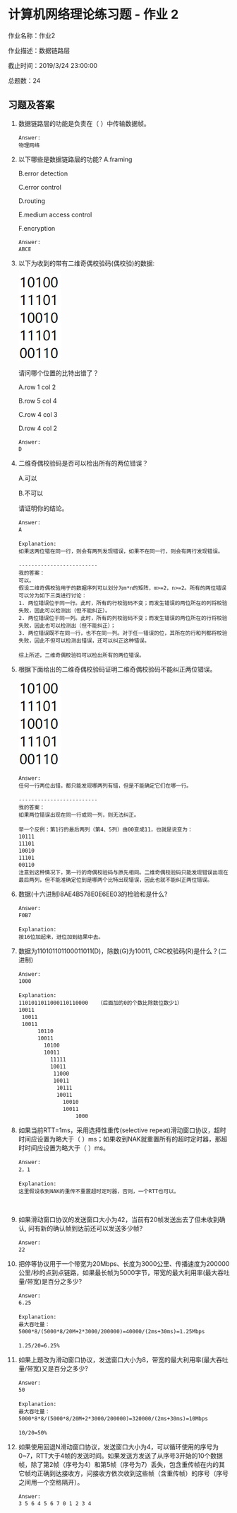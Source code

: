 # 计算机网络理论练习题 - 作业 2

作业名称：作业2

作业描述：数据链路层

截止时间：2019/3/24 23:00:00

总题数：24



## 习题及答案

1. 数据链路层的功能是负责在（    ）中传输数据帧。

   ```
   Answer:
   物理网络
   ```

   

2. 以下哪些是数据链路层的功能?
   A.framing

   B.error detection

   C.error control

   D.routing

   E.medium access control

   F.encryption

   ```
   Answer:
   ABCE
   ```

   

3. 以下为收到的带有二维奇偶校验码(偶校验)的数据:

   ![1555427425728](assets/1555427425728.png)

   请问哪个位置的比特出错了？

   A.row 1 col 2

   B.row 5 col 4

   C.row 4 col 3

   D.row 4 col 2

   ```
   Answer:
   D
   ```

   

4. 二维奇偶校验码是否可以检出所有的两位错误？

   A.可以

   B.不可以

   请证明你的结论。

   ```
   Answer:
   A
   
   Explanation:
   如果这两位错在同一行，则会有两列发现错误，如果不在同一行，则会有两行发现错误。
   
   -------------------------
   我的答案：
   可以。
   假设二维奇偶校验用于的数据序列可以划分为m*n的矩阵，m>=2，n>=2。所有的两位错误可以分为如下三类进行讨论：
   1. 两位错误位于同一行。此时，所有的行校验码不变；而发生错误的两位所在的列将校验失败，因此可以检测出（但不能纠正）。
   2. 两位错误位于同一列。此时，所有的列校验码不变；而发生错误的两位所在的行将校验失败，因此也可以检测出（但不能纠正）；
   3. 两位错误既不在同一行，也不在同一列。对于任一错误的位，其所在的行和列都将校验失败，因此不但可以检测出错误，还可以纠正这种错误。
   
   综上所述，二维奇偶校验码可以检出所有的两位错误。
   ```

5. 根据下面给出的二维奇偶校验码证明二维奇偶校验码不能纠正两位错误。

   ![1555427425728](assets/1555427425728.png)

   ```
   Answer:
   任何一行两位出错，都只能发现哪两列有错，但是不能确定它们在哪一行。
   
   -------------------------
   我的答案：
   如果两位错误出现在同一行或同一列，则无法纠正。
   
   举一个反例：第1行的最后两列（第4、5列）由00变成11，也就是说变为：
   10111
   11101
   10010
   11101
   00110
   注意到这种情况下，第一行的奇偶校验码与原先相同。二维奇偶校验码只能发现错误出现在最后两列，但不能准确定位到是哪两个比特出现错误，因此也就不能纠正两位错误。
   ```

6. 数据(十六进制)8AE4B578E0E6EE03的检验和是什么? 

   ```
   Answer:
   F0B7
   
   Explanation:
   按16位加起来，进位加到结果中去。
   ```

7. 数据为110101101100011011(D)，除数(G)为10011, CRC校验码(R)是什么？(二进制) 

   ```
   Answer:
   1000
   
   Explanation:
   1101011011000110110000   （后面加的0的个数比除数位数少1）
   10011
    10011
    10011
         10110
         10011
           10100
           10011
             11111
             10011
              11000
              10011
               10111
               10011
                 10010
                 10011
                     1000
   ```

8. 如果当前RTT=1ms，采用选择性重传(selective repeat)滑动窗口协议，超时时间应设置为略大于（    ）ms；如果收到NAK就重置所有的超时定时器，那超时时间应设置为略大于（    ）ms。 

   ```
   Answer:
   2，1
   
   Explanation:
   这里假设收到NAK的重传不重置超时定时器，否则，一个RTT也可以。
   
     
   ```

9. 如果滑动窗口协议的发送窗口大小为42，当前有20帧发送出去了但未收到确认, 问有新的确认帧到达前还可以发送多少帧? 

   ```
   Answer:
   22
   ```

10. 把停等协议用于一个带宽为20Mbps、长度为3000公里、传播速度为200000公里/秒的点到点链路，如果最长帧为5000字节，带宽的最大利用率(最大吞吐量/带宽)是百分之多少? 

    ```
    Answer:
    6.25
    
    Explanation:
    最大吞吐量：5000*8/(5000*8/20M+2*3000/200000)=40000/(2ms+30ms)=1.25Mbps
    
    1.25/20=6.25%
    ```

11. 如果上题改为滑动窗口协议，发送窗口大小为8，带宽的最大利用率(最大吞吐量/带宽)又是百分之多少? 

    ```
    Answer:
    50
    
    Explanation:
    最大吞吐量：5000*8*8/(5000*8/20M+2*3000/200000)=320000/(2ms+30ms)=10Mbps
    
    10/20=50%
    ```

12. 如果使用回退N滑动窗口协议，发送窗口大小为4，可以循环使用的序号为0~7，RTT大于4帧的发送时间。如果发送方发送了从序号3开始的10个数据帧，除了第2帧（序号为4）和第5帧（序号为7）丢失，包含重传帧在内的其它帧均正确到达接收方，问接收方依次收到这些帧（含重传帧）的序号（序号之间用一个空格隔开）。

    ```
    Answer:
    3 5 6 4 5 6 7 0 1 2 3 4
    ```

    
